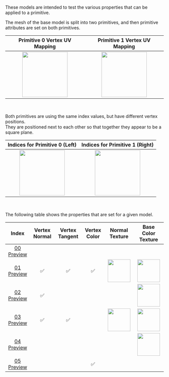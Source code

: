These models are intended to test the various properties that can be applied to a primitive.  

The mesh of the base model is split into two primitives, and then primitive attributes are set on both primitives.  

Primitive 0 Vertex UV Mapping | Primitive 1 Vertex UV Mapping
:---: | :---:
<img src="./Icon_UVspace2.png" height="144" width="144" align="middle"> | <img src="./Icon_UVspace3.png" height="144" width="144" align="middle"> 

<br>

Both primitives are using the same index values, but have different vertex positions.  
They are positioned next to each other so that together they appear to be a square plane.

Indices for Primitive 0 (Left) | Indices for Primitive 1 (Right)
:---: | :---:
<img src="./Icon_Indices_Primitive0.png" height="144" width="144" align="middle"> | <img src="./Icon_Indices_Primitive1.png" height="144" width="144" align="middle">


<br>

The following table shows the properties that are set for a given model.  


Index | Vertex Normal | Vertex Tangent | Vertex Color | Normal Texture | Base Color Texture
:---: | :---: | :---: | :---: | :---: | :---:
[00](./Mesh_Primitives_00.gltf) [Preview](https://bghgary.github.io/glTF-Asset-Generator/Preview/BabylonJS/?fileName=Mesh_Primitives_00.gltf) |   |   |   |   |  
[01](./Mesh_Primitives_01.gltf) [Preview](https://bghgary.github.io/glTF-Asset-Generator/Preview/BabylonJS/?fileName=Mesh_Primitives_01.gltf) | :white_check_mark: | :white_check_mark: | :white_check_mark: | <img src="./Texture_normal.png" height="72" width="72" align="middle"> | <img src="./Texture_baseColor.png" height="72" width="72" align="middle">
[02](./Mesh_Primitives_02.gltf) [Preview](https://bghgary.github.io/glTF-Asset-Generator/Preview/BabylonJS/?fileName=Mesh_Primitives_02.gltf) | :white_check_mark: |   |   |   | <img src="./Texture_baseColor.png" height="72" width="72" align="middle">
[03](./Mesh_Primitives_03.gltf) [Preview](https://bghgary.github.io/glTF-Asset-Generator/Preview/BabylonJS/?fileName=Mesh_Primitives_03.gltf) | :white_check_mark: | :white_check_mark: |   | <img src="./Texture_normal.png" height="72" width="72" align="middle"> | <img src="./Texture_baseColor.png" height="72" width="72" align="middle">
[04](./Mesh_Primitives_04.gltf) [Preview](https://bghgary.github.io/glTF-Asset-Generator/Preview/BabylonJS/?fileName=Mesh_Primitives_04.gltf) |   |   |   |   | <img src="./Texture_baseColor.png" height="72" width="72" align="middle">
[05](./Mesh_Primitives_05.gltf) [Preview](https://bghgary.github.io/glTF-Asset-Generator/Preview/BabylonJS/?fileName=Mesh_Primitives_05.gltf) |   |   | :white_check_mark: |   |  
 
